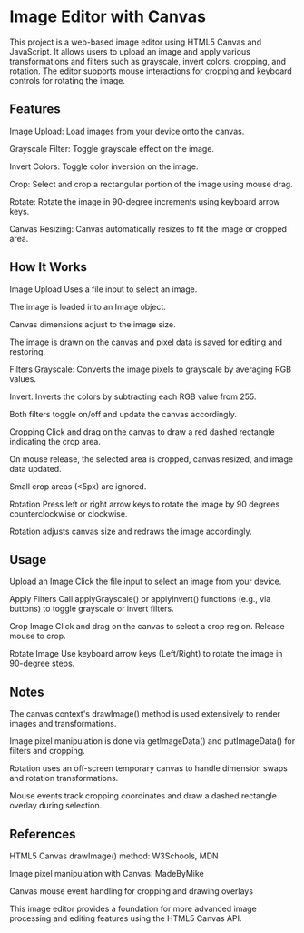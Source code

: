 # Image Editor with Canvas
This project is a web-based image editor using HTML5 Canvas and JavaScript. It allows users to upload an image and apply various transformations and filters such as grayscale, invert colors, cropping, and rotation. The editor supports mouse interactions for cropping and keyboard controls for rotating the image.

## Features
Image Upload: Load images from your device onto the canvas.

Grayscale Filter: Toggle grayscale effect on the image.

Invert Colors: Toggle color inversion on the image.

Crop: Select and crop a rectangular portion of the image using mouse drag.

Rotate: Rotate the image in 90-degree increments using keyboard arrow keys.

Canvas Resizing: Canvas automatically resizes to fit the image or cropped area.

## How It Works
Image Upload
Uses a file input to select an image.

The image is loaded into an Image object.

Canvas dimensions adjust to the image size.

The image is drawn on the canvas and pixel data is saved for editing and restoring.

Filters
Grayscale: Converts the image pixels to grayscale by averaging RGB values.

Invert: Inverts the colors by subtracting each RGB value from 255.

Both filters toggle on/off and update the canvas accordingly.

Cropping
Click and drag on the canvas to draw a red dashed rectangle indicating the crop area.

On mouse release, the selected area is cropped, canvas resized, and image data updated.

Small crop areas (<5px) are ignored.

Rotation
Press left or right arrow keys to rotate the image by 90 degrees counterclockwise or clockwise.

Rotation adjusts canvas size and redraws the image accordingly.

## Usage
Upload an Image
Click the file input to select an image from your device.

Apply Filters
Call applyGrayscale() or applyInvert() functions (e.g., via buttons) to toggle grayscale or invert filters.

Crop Image
Click and drag on the canvas to select a crop region. Release mouse to crop.

Rotate Image
Use keyboard arrow keys (Left/Right) to rotate the image in 90-degree steps.

## Notes
The canvas context's drawImage() method is used extensively to render images and transformations.

Image pixel manipulation is done via getImageData() and putImageData() for filters and cropping.

Rotation uses an off-screen temporary canvas to handle dimension swaps and rotation transformations.

Mouse events track cropping coordinates and draw a dashed rectangle overlay during selection.

## References
HTML5 Canvas drawImage() method: W3Schools, MDN

Image pixel manipulation with Canvas: MadeByMike

Canvas mouse event handling for cropping and drawing overlays

This image editor provides a foundation for more advanced image processing and editing features using the HTML5 Canvas API.